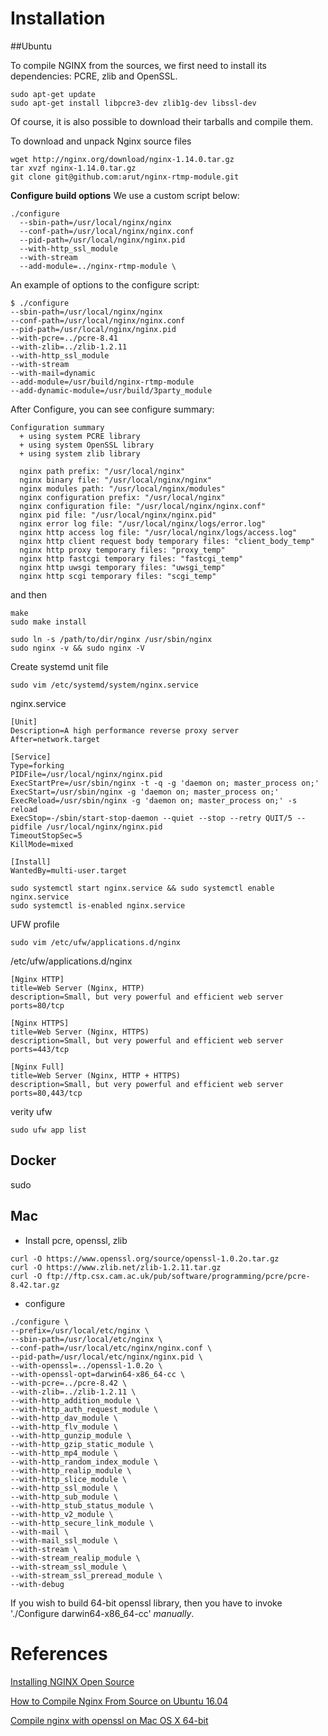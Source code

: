 # Installation



##Ubuntu

To compile NGINX from the sources, we first need to install its dependencies: 
PCRE, zlib and OpenSSL.

```shell
sudo apt-get update
sudo apt-get install libpcre3-dev zlib1g-dev libssl-dev
```

Of course, it is also possible to download their tarballs and compile them.

To download and unpack Nginx source files

```shell
wget http://nginx.org/download/nginx-1.14.0.tar.gz
tar xvzf nginx-1.14.0.tar.gz
git clone git@github.com:arut/nginx-rtmp-module.git
```

**Configure build options**
We use a custom script below:
```shell
./configure
  --sbin-path=/usr/local/nginx/nginx
  --conf-path=/usr/local/nginx/nginx.conf
  --pid-path=/usr/local/nginx/nginx.pid
  --with-http_ssl_module
  --with-stream
  --add-module=../nginx-rtmp-module \
```

An example of options to the configure script:
```shell
$ ./configure
--sbin-path=/usr/local/nginx/nginx
--conf-path=/usr/local/nginx/nginx.conf
--pid-path=/usr/local/nginx/nginx.pid
--with-pcre=../pcre-8.41
--with-zlib=../zlib-1.2.11
--with-http_ssl_module
--with-stream
--with-mail=dynamic
--add-module=/usr/build/nginx-rtmp-module
--add-dynamic-module=/usr/build/3party_module
```

After Configure, you can see configure summary:
```shell
Configuration summary
  + using system PCRE library
  + using system OpenSSL library
  + using system zlib library

  nginx path prefix: "/usr/local/nginx"
  nginx binary file: "/usr/local/nginx/nginx"
  nginx modules path: "/usr/local/nginx/modules"
  nginx configuration prefix: "/usr/local/nginx"
  nginx configuration file: "/usr/local/nginx/nginx.conf"
  nginx pid file: "/usr/local/nginx/nginx.pid"
  nginx error log file: "/usr/local/nginx/logs/error.log"
  nginx http access log file: "/usr/local/nginx/logs/access.log"
  nginx http client request body temporary files: "client_body_temp"
  nginx http proxy temporary files: "proxy_temp"
  nginx http fastcgi temporary files: "fastcgi_temp"
  nginx http uwsgi temporary files: "uwsgi_temp"
  nginx http scgi temporary files: "scgi_temp"
```

and then

```shell
make
sudo make install
```

```
sudo ln -s /path/to/dir/nginx /usr/sbin/nginx
sudo nginx -v && sudo nginx -V
```

Create systemd unit file
```shell
sudo vim /etc/systemd/system/nginx.service
```

nginx.service
```
[Unit]
Description=A high performance reverse proxy server
After=network.target

[Service]
Type=forking
PIDFile=/usr/local/nginx/nginx.pid
ExecStartPre=/usr/sbin/nginx -t -q -g 'daemon on; master_process on;'
ExecStart=/usr/sbin/nginx -g 'daemon on; master_process on;'
ExecReload=/usr/sbin/nginx -g 'daemon on; master_process on;' -s reload
ExecStop=-/sbin/start-stop-daemon --quiet --stop --retry QUIT/5 --pidfile /usr/local/nginx/nginx.pid
TimeoutStopSec=5
KillMode=mixed

[Install]
WantedBy=multi-user.target
```

```shell
sudo systemctl start nginx.service && sudo systemctl enable nginx.service
sudo systemctl is-enabled nginx.service
```

UFW profile
```shell
sudo vim /etc/ufw/applications.d/nginx
```

/etc/ufw/applications.d/nginx
```
[Nginx HTTP]
title=Web Server (Nginx, HTTP)
description=Small, but very powerful and efficient web server
ports=80/tcp

[Nginx HTTPS]
title=Web Server (Nginx, HTTPS)
description=Small, but very powerful and efficient web server
ports=443/tcp

[Nginx Full]
title=Web Server (Nginx, HTTP + HTTPS)
description=Small, but very powerful and efficient web server
ports=80,443/tcp
```

verity ufw
```
sudo ufw app list
```





## Docker

sudo 

## Mac

- Install pcre, openssl, zlib
```
curl -O https://www.openssl.org/source/openssl-1.0.2o.tar.gz
curl -O https://www.zlib.net/zlib-1.2.11.tar.gz
curl -O ftp://ftp.csx.cam.ac.uk/pub/software/programming/pcre/pcre-8.42.tar.gz
```

- configure
```
./configure \
--prefix=/usr/local/etc/nginx \
--sbin-path=/usr/local/etc/nginx \
--conf-path=/usr/local/etc/nginx/nginx.conf \
--pid-path=/usr/local/etc/nginx/nginx.pid \
--with-openssl=../openssl-1.0.2o \
--with-openssl-opt=darwin64-x86_64-cc \
--with-pcre=../pcre-8.42 \
--with-zlib=../zlib-1.2.11 \
--with-http_addition_module \
--with-http_auth_request_module \
--with-http_dav_module \
--with-http_flv_module \
--with-http_gunzip_module \
--with-http_gzip_static_module \
--with-http_mp4_module \
--with-http_random_index_module \
--with-http_realip_module \
--with-http_slice_module \
--with-http_ssl_module \
--with-http_sub_module \
--with-http_stub_status_module \
--with-http_v2_module \
--with-http_secure_link_module \
--with-mail \
--with-mail_ssl_module \
--with-stream \
--with-stream_realip_module \
--with-stream_ssl_module \
--with-stream_ssl_preread_module \
--with-debug
```
If you wish to build 64-bit openssl library, then you have to
         invoke './Configure darwin64-x86_64-cc' *manually*.



# References
[Installing NGINX Open Source](https://docs.nginx.com/nginx/admin-guide/installing-nginx/installing-nginx-open-source/)

[How to Compile Nginx From Source on Ubuntu 16.04](https://www.vultr.com/docs/how-to-compile-nginx-from-source-on-ubuntu-16-04)

[Compile nginx with openssl on Mac OS X 64-bit](http://hanoian.com/content/index.php/23-compile-nginx-with-openssl-on-mac-os-x-64-bit)

